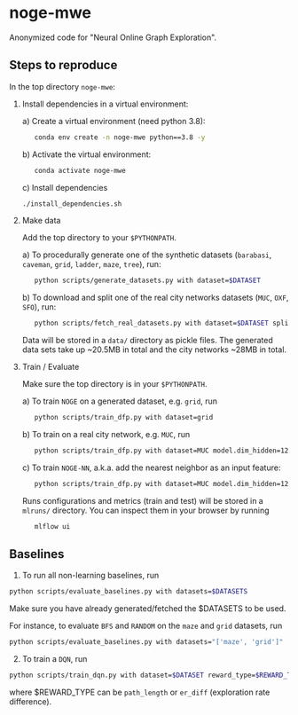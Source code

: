 # noge-mwe
Anonymized code for "Neural Online Graph Exploration".

## Steps to reproduce

In the top directory `noge-mwe`:

1. Install dependencies in a virtual environment:
   
   a) Create a virtual environment (need python 3.8):
   ```bash
      conda env create -n noge-mwe python==3.8 -y
    ```
   b) Activate the virtual environment:
   ```bash
      conda activate noge-mwe
   ```
   c) Install dependencies
   ```bash
   ./install_dependencies.sh
   ```

2. Make data
   
    Add the top directory to your `$PYTHONPATH`.

    a) To procedurally generate one of the synthetic datasets (`barabasi`, `caveman`, `grid`, `ladder`, `maze`, 
   `tree`), run:
   
    ```bash
       python scripts/generate_datasets.py with dataset=$DATASET
    ```

    b) To download and split one of the real city networks datasets (`MUC`, `OXF`, `SFO`), run:
    ```bash
       python scripts/fetch_real_datasets.py with dataset=$DATASET split=True
    ```
   
    Data will be stored in a `data/` directory as pickle files.
    The generated data sets take up ~20.5MB in total and the city networks ~28MB in total.


3. Train / Evaluate

   Make sure the top directory is in your `$PYTHONPATH`.
   
    a) To train `NOGE` on a generated dataset, e.g. `grid`, run
    ```bash
       python scripts/train_dfp.py with dataset=grid
    ```

    b) To train on a real city network, e.g. `MUC`, run
    ```bash
       python scripts/train_dfp.py with dataset=MUC model.dim_hidden=128
    ```

    c) To train `NOGE-NN`, a.k.a. add the nearest neighbor as an input feature:
    ```bash
       python scripts/train_dfp.py with dataset=MUC model.dim_hidden=128 cat_features=YN
    ```

    Runs configurations and metrics (train and test) will be stored in a `mlruns/` directory. You can inspect them 
   in your browser by running
   ```bash
      mlflow ui
   ```


## Baselines

1. To run all non-learning baselines, run
```bash
python scripts/evaluate_baselines.py with datasets=$DATASETS
```
Make sure you have already generated/fetched the $DATASETS to be used.

For instance, to evaluate `BFS` and `RANDOM` on the `maze` and `grid` datasets, run
```bash
python scripts/evaluate_baselines.py with datasets="['maze', 'grid']"  policies="['random','bfs']"
```

2. To train a `DQN`, run
```bash
python scripts/train_dqn.py with dataset=$DATASET reward_type=$REWARD_TYPE
```
where $REWARD_TYPE can be `path_length` or `er_diff` (exploration rate difference).
